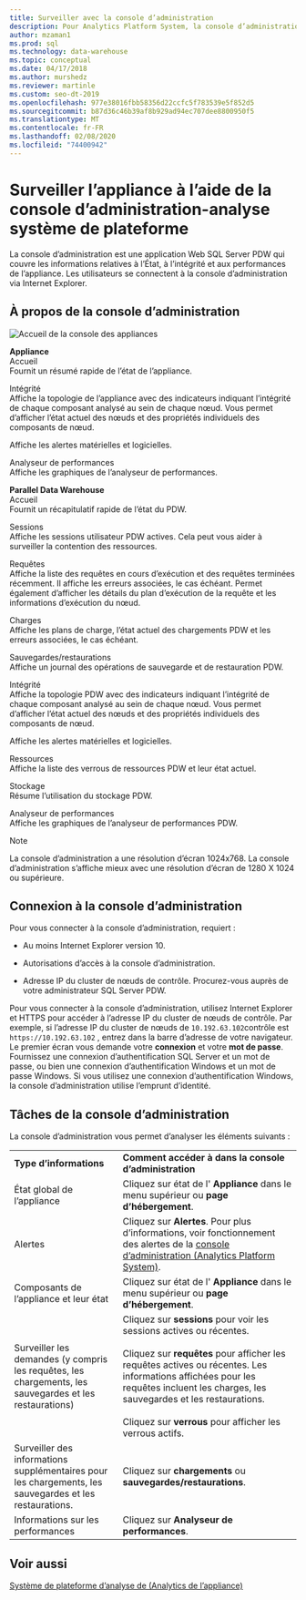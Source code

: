```yaml
---
title: Surveiller avec la console d’administration
description: Pour Analytics Platform System, la console d’administration est une application Web qui couvre les informations relatives à l’État, à l’intégrité et aux performances de l’appliance. Les utilisateurs se connectent à la console d’administration via un navigateur Internet.
author: mzaman1
ms.prod: sql
ms.technology: data-warehouse
ms.topic: conceptual
ms.date: 04/17/2018
ms.author: murshedz
ms.reviewer: martinle
ms.custom: seo-dt-2019
ms.openlocfilehash: 977e38016fbb58356d22ccfc5f783539e5f852d5
ms.sourcegitcommit: b87d36c46b39af8b929ad94ec707dee8800950f5
ms.translationtype: MT
ms.contentlocale: fr-FR
ms.lasthandoff: 02/08/2020
ms.locfileid: "74400942"
---
```

# <a name="monitor-the-appliance-with-the-admin-console---analytics-platform-system"></a>Surveiller l’appliance à l’aide de la console d’administration-analyse système de plateforme
La console d’administration est une application Web SQL Server PDW qui couvre les informations relatives à l’État, à l’intégrité et aux performances de l’appliance. Les utilisateurs se connectent à la console d’administration via Internet Explorer.  
  
## <a name="About"></a>À propos de la console d’administration  
![Accueil de la console des appliances](./media/monitor-the-appliance-by-using-the-admin-console/SQL_Server_PDW_AdminConsol_ApplHome.png "SQL_Server_PDW_AdminConsol_ApplHome")  
  
**Appliance**  
Accueil  
Fournit un résumé rapide de l’état de l’appliance.  
  
Intégrité  
Affiche la topologie de l’appliance avec des indicateurs indiquant l’intégrité de chaque composant analysé au sein de chaque nœud. Vous permet d’afficher l’état actuel des nœuds et des propriétés individuels des composants de nœud.  
  
Affiche les alertes matérielles et logicielles.  
  
Analyseur de performances  
Affiche les graphiques de l’analyseur de performances.  
  
**Parallel Data Warehouse**  
Accueil  
Fournit un récapitulatif rapide de l’état du PDW.  
  
Sessions  
Affiche les sessions utilisateur PDW actives. Cela peut vous aider à surveiller la contention des ressources.  
  
Requêtes  
Affiche la liste des requêtes en cours d’exécution et des requêtes terminées récemment. Il affiche les erreurs associées, le cas échéant. Permet également d’afficher les détails du plan d’exécution de la requête et les informations d’exécution du nœud.  
  
Charges  
Affiche les plans de charge, l’état actuel des chargements PDW et les erreurs associées, le cas échéant.  
  
Sauvegardes/restaurations  
Affiche un journal des opérations de sauvegarde et de restauration PDW.  
  
Intégrité  
Affiche la topologie PDW avec des indicateurs indiquant l’intégrité de chaque composant analysé au sein de chaque nœud. Vous permet d’afficher l’état actuel des nœuds et des propriétés individuels des composants de nœud.  
  
Affiche les alertes matérielles et logicielles.  
  
Ressources  
Affiche la liste des verrous de ressources PDW et leur état actuel.  
  
Stockage  
Résume l’utilisation du stockage PDW.  
  
Analyseur de performances  
Affiche les graphiques de l’analyseur de performances PDW.  
 
> [!NOTE]  
> La console d’administration a une résolution d’écran 1024x768. La console d’administration s’affiche mieux avec une résolution d’écran de 1280 X 1024 ou supérieure.  
  
## <a name="Connect"></a>Connexion à la console d’administration  
Pour vous connecter à la console d’administration, requiert :  
  
-   Au moins Internet Explorer version 10.  
  
-   Autorisations d’accès à la console d’administration. <!-- MISSING LINKS See [Grant Permissions to Use the Admin Console &#40;SQL Server PDW&#41;](../sqlpdw/grant-permissions-to-use-the-admin-console-sql-server-pdw.md).  -->  
  
-   Adresse IP du cluster de nœuds de contrôle.  Procurez-vous auprès de votre administrateur SQL Server PDW.  
  
Pour vous connecter à la console d’administration, utilisez Internet Explorer et HTTPS pour accéder à l’adresse IP du cluster de nœuds de contrôle. Par exemple, si l’adresse IP du cluster de nœuds de `10.192.63.102`contrôle est `https://10.192.63.102` , entrez dans la barre d’adresse de votre navigateur. Le premier écran vous demande votre **connexion** et votre **mot de passe**. Fournissez une connexion d’authentification SQL Server et un mot de passe, ou bien une connexion d’authentification Windows et un mot de passe Windows. Si vous utilisez une connexion d’authentification Windows, la console d’administration utilise l’emprunt d’identité.  
  
## <a name="RelatedTasks"></a>Tâches de la console d’administration  
La console d’administration vous permet d’analyser les éléments suivants :  
  
|||  
|-|-|  
|**Type d’informations**|**Comment accéder à dans la console d’administration**|  
|État global de l’appliance|Cliquez sur état de l' **Appliance** dans le menu supérieur ou **page d’hébergement**.|  
|Alertes|Cliquez sur **Alertes**. Pour plus d’informations, voir fonctionnement des alertes de la [console d’administration &#40;Analytics Platform System&#41;](understanding-admin-console-alerts.md).|  
|Composants de l’appliance et leur état|Cliquez sur état de l' **Appliance** dans le menu supérieur ou **page d’hébergement**.|  
|Surveiller les demandes (y compris les requêtes, les chargements, les sauvegardes et les restaurations)|Cliquez sur **sessions** pour voir les sessions actives ou récentes.<br /><br />Cliquez sur **requêtes** pour afficher les requêtes actives ou récentes. Les informations affichées pour les requêtes incluent les charges, les sauvegardes et les restaurations.<br /><br />Cliquez sur **verrous** pour afficher les verrous actifs.|  
|Surveiller des informations supplémentaires pour les chargements, les sauvegardes et les restaurations.|Cliquez sur **chargements** ou **sauvegardes/restaurations**.|  
|Informations sur les performances|Cliquez sur **Analyseur de performances**.|  
  
## <a name="see-also"></a>Voir aussi  
[Système de plateforme d’analyse de &#40;Analytics de l’appliance&#41;](appliance-monitoring.md)  
  
